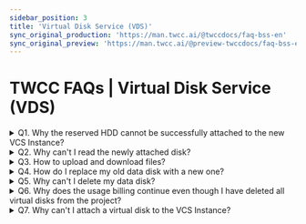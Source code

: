 ```yaml
---
sidebar_position: 3
title: 'Virtual Disk Service (VDS)'
sync_original_production: 'https://man.twcc.ai/@twccdocs/faq-bss-en' 
sync_original_preview: 'https://man.twcc.ai/@preview-twccdocs/faq-bss-en'
---
```


# TWCC FAQs | Virtual Disk Service (VDS)

<details>

<summary> Q1. Why the reserved HDD cannot be successfully attached to the new VCS Instance?</summary>

1. Before you attach a HDD to a VCS Instance, make sure its status is **`AVAILABLE`** before you can attach to a new instance.
2. If this is not the case, separate the HDD from the original instance or delete the original instance to ensure that the status is **`AVAILABLE`** before attaching.

If you are still unable to attach after confirming the above, please contact the Technical Support:isupport@twcc.ai.

</details>

<details>

<summary> Q2. Why can't I read the newly attached disk?</summary>

The newly attached disk needs to be initialized to access the data, for initialization steps, please refer to:
[Initialize Linux disks](https://www.twcc.ai/doc?page=howto-bss-init-vol-linux) or [Initialize Windows disks](https://www.twcc.ai/doc?page=howto-bss-init-vol-windows).

</details>

<details>

<summary> Q3. How to upload and download files?</summary>


After attaching the disk to the VCS Instance, [use MobaXterm to connect to the Instance](https://man.twcc.ai/@twccdocs/doc-vcs-main-zh/https%3A%2F%2Fman.twcc.ai%2F%40twccdocs%2Fvcs-guide-connect-to-linux-from-windows-zh) and complete the disk initialization, and select the **"Sftp"** icon on the left side of the MobaXterm page to view, upload, and download files.

</details>

<details>

<summary> Q4. How do I replace my old data disk with a new one?</summary>

Please refer to [this document](https://man.twcc.ai/@twccdocs/doc-vcs-main-zh/https%3A%2F%2Fman.twcc.ai%2F%40twccdocs%2Fhowto-bss-replace-data-vol-zh) for detailed operations, you can change the disk type, capacity and save data from the old disk to the new one by synchronization.

</details>

<details>

<summary> Q5. Why can't I delete my data disk?</summary>

1. Before deleting, check that the disk has been detached from the VCS Instance and make sure the status is **`AVAILABLE'**.
2. If you have made a snapshot of the data disk, you must delete the snapshot of the data disk first.

If you are still unable to delete after confirming the above, please contact the Technical Support:isupport@twcc.ai.

</details>

<details>

<summary> Q6. Why does the usage billing continue even though I have deleted all virtual disks from the project?</summary>

In addition to the data disk, the virtual disk billing program also contains a VCS Instance image. Please check if you have created a VCS Instance image, if not, it is recommended to delete it to stop billing.

</details>

<details>

<summary> Q7. Why can't I attach a virtual disk to the VCS Instance?</summary>

Please note that if the VCS Instance you want to attach to is in a ```Stopped``` state. Virtual disks cannot be attached to a VCS instance that is in a ```Stopped``` state.

</details>
